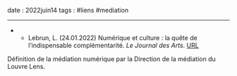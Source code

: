 date : 2022juin14
tags : #liens #mediation

---------

- - Lebrun, L. (24.01.2022) Numérique et culture : la quête de l’indispensable complémentarité. *Le Journal des Arts*. 
[URL](https://www.lejournaldesarts.fr/numerique-et-culture-la-quete-de-lindispensable-complementarite-158691)

Définition de la médiation numérique par la Direction de la médiation du Louvre Lens. 